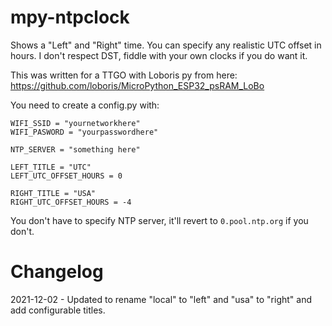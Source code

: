 # mpy-ntpclock

Shows a "Left" and "Right" time. You can specify any realistic UTC offset in hours. I don't respect DST, fiddle with your own clocks if you do want it.

This was written for a TTGO with Loboris py from here: https://github.com/loboris/MicroPython_ESP32_psRAM_LoBo

You need to create a config.py with:

```
WIFI_SSID = "yournetworkhere"
WIFI_PASWORD = "yourpasswordhere"

NTP_SERVER = "something here"

LEFT_TITLE = "UTC"
LEFT_UTC_OFFSET_HOURS = 0

RIGHT_TITLE = "USA"
RIGHT_UTC_OFFSET_HOURS = -4
```

You don't have to specify NTP server, it'll revert to `0.pool.ntp.org` if you don't.

# Changelog

2021-12-02 - Updated to rename "local" to "left" and "usa" to "right" and add configurable titles.